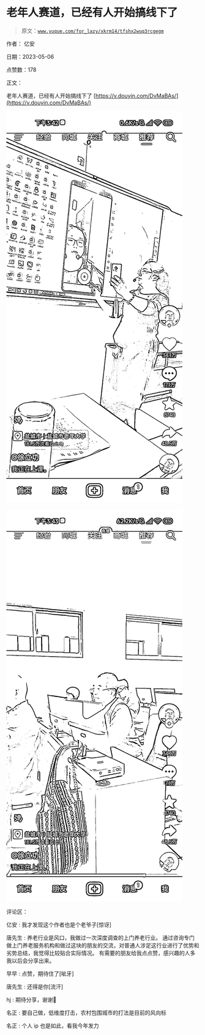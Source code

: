 # 老年人赛道，已经有人开始搞线下了

> 原文：[`www.yuque.com/for_lazy/xkrm14/tfshx2wuq3rcgegm`](https://www.yuque.com/for_lazy/xkrm14/tfshx2wuq3rcgegm)

作者： 亿安

日期：2023-05-06

点赞数：178

正文：

老年人赛道，已经有人开始搞线下了 [https://v.douyin.com/DvMaBAs/](https://v.douyin.com/DvMaBAs/)

![](img/9f1ca7c066ce7b443a9fc5311ef0dc66.png)

![](img/c66c40c00cb9bfafebfe6c4773bb0676.png)

评论区：

亿安 : 我才发现这个作者也是个老爷子[惊讶]

唐先生 : 养老行业是风口，我做过一次深度调查的上门养老行业。 通过咨询专门做上门养老服务机构和做过这块的朋友的交流，对普通人涉足这行业进行了优势和劣势总结，我觉得比较贴合实际情况。 有需要的朋友给我点点赞，感兴趣的人多我以后会分享出来。

早早 : 点赞，期待住了[呲牙]

唐先生 : 还得是你[流汗]

hj : 期待分享，谢谢🙏

名正 : 要自己做，低维度打击，农村包围城市的打法是目前的风向标

名正 : 个人 ip 也是如此，看我今年发力



